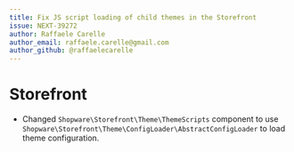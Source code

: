 ```yaml
---
title: Fix JS script loading of child themes in the Storefront
issue: NEXT-39272
author: Raffaele Carelle
author_email: raffaele.carelle@gmail.com
author_github: @raffaelecarelle
---
```

# Storefront
* Changed `Shopware\Storefront\Theme\ThemeScripts` component to use `Shopware\Storefront\Theme\ConfigLoader\AbstractConfigLoader` to load theme configuration.
